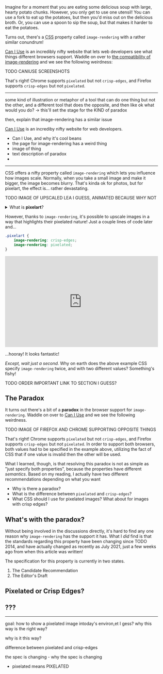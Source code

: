 Imagine for a moment that you are eating some delicious soup with large, hearty potato chunks. However, you only get to use one utensil! You can use a fork to eat up the potatoes, but then you'd miss out on the delicious broth. Or, you can use a spoon to sip the soup, but that makes it harder to eat the potatoes.

Turns out, there's a <abbr title="Cascading Style Sheets">CSS</abbr> property called `image-rendering` with a rather similar conundrum!

[Can I Use](https://caniuse.com/) is an incredibly nifty website that lets web developers see what things different browsers support. Waddle on over to [the compatibility of image-rendering](https://caniuse.com/css-crisp-edges) and we see the following weirdness:

TODO CANIUSE SCREENSHOTS

That's right! Chrome supports `pixelated` but not `crisp-edges`, and Firefox supports `crisp-edges` but not `pixelated`.

-------------------



some kind of illustration or metaphor of a tool that can do one thing but not the other, and a different tool that does the opposite, and then like ok what would you do? -> this'll set the stage for the KIND of paradox

then, explain that image-rendering has a similar issue



[Can I Use](https://caniuse.com/) is an incrediby nifty website for web developers.

* Can I Use, and why it's cool beans
* the page for image-rendering has a weird thing
* image of thing
* text description of paradox
* 





-----------------

CSS offers a nifty property called `image-rendering` which lets you influence how images scale. Normally, when you take a small image and make it bigger, the image becomes blurry. That's kinda ok for photos, but for pixelart, the effect is... rather devastating.

TODO IMAGE OF UPSCALED LEA I GUESS, ANIMATED BECAUSE WHY NOT

<side-text>
<details>
<summary>What is <strong>pixelart</strong>?</summary>
<p>Pixelart is a way of creating pictures. Rather than using brush strokes, each individual pixel is carefully colored. It's like if you were given just a few hundred square tiles and asked to make a mosaic out of them.</p>
</details>
</side-text>

However, thanks to `image-rendering`, it's possible to upscale images in a way that highlights their pixelated nature! Just a couple lines of code later and...

```css
.pixelart {
    image-rendering: crisp-edges;
    image-rendering: pixelated;
}
```

<iframe height="300" style="width: 100%;" scrolling="no" title="image-rendering Example" src="https://codepen.io/auroratide/embed/RwVywNK?default-tab=result" frameborder="no" loading="lazy" allowtransparency="true" allowfullscreen="true">
  See the Pen <a href="https://codepen.io/auroratide/pen/RwVywNK">
  image-rendering Example</a> by Timothy Foster (<a href="https://codepen.io/auroratide">@auroratide</a>)
  on <a href="https://codepen.io">CodePen</a>.
</iframe>

...hooray! It looks fantastic!

_Except, wait just a second._ Why on earth does the above example CSS specify `image-rendering` twice, and with two different values? Something's fishy!

<side-text warning>

TODO ORDER IMPORTANT LINK TO SECTION I GUESS?

</side-text>

## The Paradox

It turns out there's a bit of a **paradox** in the browser support for `image-rendering`. Waddle on over to [Can I Use](https://caniuse.com/css-crisp-edges) and we see the following weirdness.

TODO IMAGE OF FIREFOX AND CHROME SUPPORTING OPPOSITE THINGS

That's right! Chrome supports `pixelated` but not `crisp-edges`, and Firefox supports `crisp-edges` but not `pixelated`. In order to support both browsers, both values had to be specified in the example above, utilizing the fact of CSS that if one value is invalid then the other will be used.

What I learned, though, is that resolving this paradox is not as simple as "just specify both properties", because the properties have different _semantics_. Based on my reading, I actually have two different recommendations depending on what you want


* Why is there a paradox?
* What is the difference between `pixelated` and `crisp-edges`?
* What CSS should I use for pixelated images? What about for images with crisp edges?

## What's with the paradox?

Without being involved in the discussions directly, it's hard to find any one reason why `image-rendering` has the support it has. What I _did_ find is that the standards regarding this property have been changing since TODO 2014, and have actually changed as recently as July 2021, just a few weeks ago from when this article was written!

The specification for this property is currently in two states.

1. The Candidate Recommendation
2. The Editor's Draft

## Pixelated or Crisp Edges?

## ???




----------------------

goal: how to show a pixelated image intoday's environ,et I gess? why this way is the right way?

why is it this way?

difference between pixelated and crisp-edges

the spec is changing - why the spec is changing
* pixelated means PIXELATED

